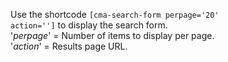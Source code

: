 Use the shortcode <code>[cma-search-form perpage='20' action='']</code> to display the search form.<br>
'<i>perpage</i>' = Number of items to display per page.<br>
'<i>action</i>' = Results page URL.